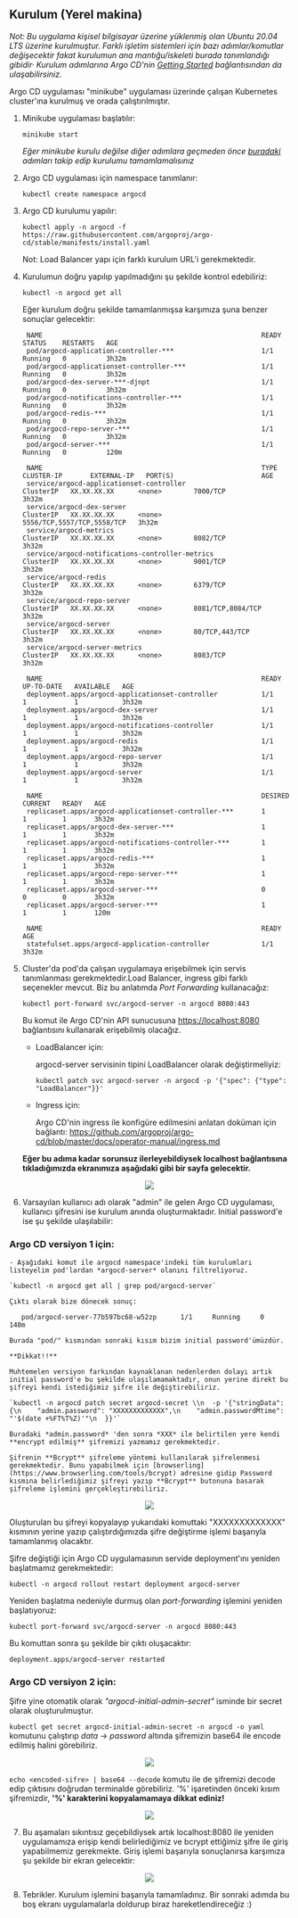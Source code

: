 ## Kurulum (Yerel makina)

*Not: Bu uygulama kişisel bilgisayar üzerine yüklenmiş olan Ubuntu 20.04 LTS üzerine kurulmuştur. Farklı işletim sistemleri için bazı adımlar/komutlar değişecektir fakat kurulumun ana mantığu/iskeleti burada tanımlandığı gibidir· Kurulum adımlarına Argo CD'nin [Getting Started](https://argo-cd.readthedocs.io/en/stable/getting_started/) bağlantısından da ulaşabilirsiniz.*

Argo CD uygulaması "minikube" uygulaması üzerinde çalışan Kubernetes cluster'ına kurulmuş ve orada çalıştırılmıştır.

1. Minikube uygulaması başlatılır:

    `minikube start`

    *Eğer minikube kurulu değilse diğer adımlara geçmeden önce [buradaki](https://www.linuxtechi.com/how-to-install-minikube-on-ubuntu/) adımları takip edip kurulumu tamamlamalısınız*

2. Argo CD uygulaması için namespace tanımlanır:

    `kubectl create namespace argocd`

3. Argo CD kurulumu yapılır:

    `kubectl apply -n argocd -f https://raw.githubusercontent.com/argoproj/argo-cd/stable/manifests/install.yaml`

    Not: Load Balancer yapı için farklı kurulum URL'i gerekmektedir.

4. Kurulumun doğru yapılıp yapılmadığını şu şekilde kontrol edebiliriz:

    `kubectl -n argocd get all`

    Eğer kurulum doğru şekilde tamamlanmışsa karşımıza şuna benzer sonuçlar gelecektir:

        NAME                                                       READY   STATUS    RESTARTS   AGE
        pod/argocd-application-controller-***                      1/1     Running   0          3h32m
        pod/argocd-applicationset-controller-***                   1/1     Running   0          3h32m
        pod/argocd-dex-server-***-djnpt                            1/1     Running   0          3h32m
        pod/argocd-notifications-controller-***                    1/1     Running   0          3h32m
        pod/argocd-redis-***                                       1/1     Running   0          3h32m
        pod/argocd-repo-server-***                                 1/1     Running   0          3h32m
        pod/argocd-server-***                                      1/1     Running   0          120m

        NAME                                                       TYPE        CLUSTER-IP       EXTERNAL-IP   PORT(S)                      AGE
        service/argocd-applicationset-controller                   ClusterIP   XX.XX.XX.XX      <none>        7000/TCP                     3h32m
        service/argocd-dex-server                                  ClusterIP   XX.XX.XX.XX      <none>        5556/TCP,5557/TCP,5558/TCP   3h32m
        service/argocd-metrics                                     ClusterIP   XX.XX.XX.XX      <none>        8082/TCP                     3h32m
        service/argocd-notifications-controller-metrics            ClusterIP   XX.XX.XX.XX      <none>        9001/TCP                     3h32m
        service/argocd-redis                                       ClusterIP   XX.XX.XX.XX      <none>        6379/TCP                     3h32m
        service/argocd-repo-server                                 ClusterIP   XX.XX.XX.XX      <none>        8081/TCP,8084/TCP            3h32m
        service/argocd-server                                      ClusterIP   XX.XX.XX.XX      <none>        80/TCP,443/TCP               3h32m
        service/argocd-server-metrics                              ClusterIP   XX.XX.XX.XX      <none>        8083/TCP                     3h32m

        NAME                                                       READY   UP-TO-DATE   AVAILABLE   AGE
        deployment.apps/argocd-applicationset-controller           1/1     1            1           3h32m
        deployment.apps/argocd-dex-server                          1/1     1            1           3h32m
        deployment.apps/argocd-notifications-controller            1/1     1            1           3h32m
        deployment.apps/argocd-redis                               1/1     1            1           3h32m
        deployment.apps/argocd-repo-server                         1/1     1            1           3h32m
        deployment.apps/argocd-server                              1/1     1            1           3h32m

        NAME                                                       DESIRED   CURRENT   READY   AGE
        replicaset.apps/argocd-applicationset-controller-***       1         1         1       3h32m
        replicaset.apps/argocd-dex-server-***                      1         1         1       3h32m
        replicaset.apps/argocd-notifications-controller-***        1         1         1       3h32m
        replicaset.apps/argocd-redis-***                           1         1         1       3h32m
        replicaset.apps/argocd-repo-server-***                     1         1         1       3h32m
        replicaset.apps/argocd-server-***                          0         0         0       3h32m
        replicaset.apps/argocd-server-***                          1         1         1       120m

        NAME                                                       READY   AGE
        statefulset.apps/argocd-application-controller             1/1     3h32m

5. Cluster'da pod'da çalışan uygulamaya erişebilmek için servis tanımlanması gerekmektedir.Load Balancer, ingress gibi farklı seçenekler mevcut. Biz bu anlatımda *Port Forwarding* kullanacağız:

    `kubectl port-forward svc/argocd-server -n argocd 8080:443`

    Bu komut ile Argo CD'nin API sunucusuna <https://localhost:8080> bağlantısını kullanarak erişebilmiş olacağız.

    - LoadBalancer için:

        argocd-server servisinin tipini LoadBalancer olarak değiştirmeliyiz:

        `kubectl patch svc argocd-server -n argocd -p '{"spec": {"type": "LoadBalancer"}}'`

    - Ingress için:

        Argo CD'nin ingress ile konfigüre edilmesini anlatan doküman için bağlantı: <https://github.com/argoproj/argo-cd/blob/master/docs/operator-manual/ingress.md>

    **Eğer bu adıma kadar sorunsuz ilerleyebildiysek localhost bağlantısına tıkladığımızda ekranımıza aşağıdaki gibi bir sayfa gelecektir.**

<p align="center"><img src="./images/Argo-CD/image-17.png"></p>

6. Varsayılan kullanıcı adı olarak "admin" ile gelen Argo CD uygulaması, kullanıcı şifresini ise kurulum anında oluşturmaktadır. Initial password'e ise şu şekilde ulaşılabilir:

### **Argo CD versiyon 1 için:**

    - Aşağıdaki komut ile argocd namespace'indeki tüm kurulumları listeyelim pod'lardan *argocd-server* olanını filtreliyoruz.

    `kubectl -n argocd get all | grep pod/argocd-server`

    Çıktı olarak bize dönecek sonuç:

       pod/argocd-server-77b597bc68-w52zp      1/1     Running     0     148m

    Burada "pod/" kısmından sonraki kısım bizim initial password'ümüzdür.

    **Dikkat!!**

    Muhtemelen versiyon farkından kaynaklanan nedenlerden dolayı artık initial password'e bu şekilde ulaşılamamaktadır, onun yerine direkt bu şifreyi kendi istediğimiz şifre ile değiştirebiliriz.

    `kubectl -n argocd patch secret argocd-secret \\n  -p '{"stringData": {\n    "admin.password": "XXXXXXXXXXXXX",\n    "admin.passwordMtime": "'$(date +%FT%T%Z)'"\n  }}'`

    Buradaki *admin.password* 'den sonra *XXX* ile belirtilen yere kendi **encrypt edilmiş** şifremizi yazmamız gerekmektedir.

    Şifrenin **Bcrypt** şifreleme yöntemi kullanılarak şifrelenmesi gerekmektedir. Bunu yapabilmek için [browserling](https://www.browserling.com/tools/bcrypt) adresine gidip Password kısmına belirlediğimiz şifreyi yazıp **Bcrypt** butonuna basarak şifreleme işlemini gerçekleştirebiliriz.

<p align="center"><img src="./images/Argo-CD/image-18.png"></p>

  Oluşturulan bu şifreyi kopyalayıp yukarıdaki komuttaki "XXXXXXXXXXXXX" kısmının yerine yazıp çalıştırdığımızda şifre değiştirme işlemi başarıyla tamamlanmış olacaktır.

  Şifre değiştiği için Argo CD uygulamasının servide deployment'ını yeniden başlatmamız gerekmektedir:

  `kubectl -n argocd rollout restart deployment argocd-server`

  Yeniden başlatma nedeniyle durmuş olan *port-forwarding* işlemini yeniden başlatıyoruz:

  `kubectl port-forward svc/argocd-server -n argocd 8080:443`

  Bu komuttan sonra şu şekilde bir çıktı oluşacaktır:

    deployment.apps/argocd-server restarted

### **Argo CD versiyon 2 için:**

  Şifre yine otomatik olarak *"argocd-initial-admin-secret"*  isminde bir secret olarak oluşturulmuştur.

  `kubectl get secret argocd-initial-admin-secret -n argocd -o yaml` komutunu çalıştırıp *data* -> *password* altında şifremizin base64 ile encode edilmiş halini görebiliriz.

<p align="center"><img src="./images/Argo-CD/image-26.png"></p>

  `echo <encoded-sifre> | base64 --decode` komutu ile de şifremizi decode edip çıktısını doğrudan terminalde görebiliriz. '%' işaretinden önceki kısım şifremizdir, **'%' karakterini kopyalamamaya dikkat ediniz!**

<p align="center"><img src="./images/Argo-CD/image-27.png"></p>

7. Bu aşamaları sıkıntısız geçebildiysek artık localhost:8080 ile yeniden uygulamamıza erişip kendi belirlediğimiz ve bcrypt ettiğimiz şifre ile giriş yapabilmemiz gerekmekte. Giriş işlemi başarıyla sonuçlanırsa karşımıza şu şekilde bir ekran gelecektir:

<p align="center"><img src="./images/Argo-CD/image-19.png"></p>

8. Tebrikler. Kurulum işlemini başarıyla tamamladınız. Bir sonraki adımda bu boş ekranı uygulamalarla doldurup biraz hareketlendireceğiz :)
